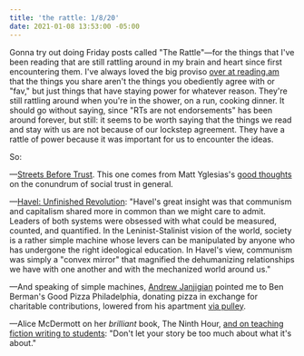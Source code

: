 ```yaml
---
title: 'the rattle: 1/8/20'
date: 2021-01-08 13:53:00 -05:00
---
```


Gonna try out doing Friday posts called "The Rattle"—for the things that I've been reading that are still rattling around in my brain and heart since first encountering them. I've always loved the big proviso [over at reading.am](https://www.reading.am/) that the things you share aren't the things you obediently agree with or "fav," but just things that have staying power for whatever reason. They're still rattling around when you're in the shower, on a run, cooking dinner. It should go without saying, since "RTs are not endorsements" has been around forever, but still: it seems to be worth saying that the things we read and stay with us are not because of our lockstep agreement. They have a rattle of power because it was important for us to encounter the ideas.

So:

—[Streets Before Trust](https://pedestrianobservations.com/2020/12/31/streets-before-trust/). This one comes from Matt Yglesias's [good thoughts](https://www.slowboring.com/p/making-policy-for-a-low-trust-world?token=eyJ1c2VyX2lkIjo4NzI4OTcsInBvc3RfaWQiOjMxMDE5NjEwLCJfIjoiV2lBV2siLCJpYXQiOjE2MDk5NDg0MzEsImV4cCI6MTYwOTk1MjAzMSwiaXNzIjoicHViLTE1OTE4NSIsInN1YiI6InBvc3QtcmVhY3Rpb24ifQ.DqXIRbCbalWTRO1NTg7lZze4O1jxGKtBHMVCjrHn-7A) on the conundrum of social trust in general.

—[Havel: Unfinished Revolution](https://bookshop.org/books/havel-unfinished-revolution/9780822946069):
"Havel's great insight was that communism and capitalism shared more in common than we might care to admit. Leaders of both systems were obsessed with what could be measured, counted, and quantified. In the Leninist-Stalinist vision of the world, society is a rather simple machine whose levers can be manipulated by anyone who has undergone the right ideological education. In Havel's view, communism was simply a "convex mirror" that magnified the dehumanizing relationships we have with one another and with the mechanized world around us."

—And speaking of simple machines, [Andrew Janjigian](https://wordloaf.substack.com/p/friday-bread-basket-1821) pointed me to Ben Berman's Good Pizza Philadelphia, donating pizza in exchange for charitable contributions, lowered from his apartment [via pulley](https://www.inquirer.com/food/pizza-grad-student-charity-barstool-sports-dave-portnoy-contribution-20201126.html). 

—Alice McDermott on her *brilliant* book, The Ninth Hour, [and on teaching fiction writing to students](https://www.youtube.com/watch?v=jd-8ZDf2NLk): "Don't let your story be too much about what it's about."

